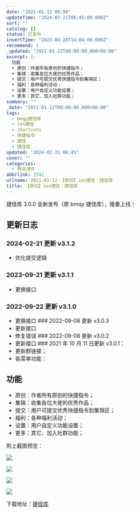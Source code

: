 ```yaml
---
date: "2021-01-12 00:00"
updateTime: "2024-02-21T06:45:00.000Z"
sort: ""
catalog: []
status: 已发布
insertTime: "2023-04-28T14:04:00.000Z"
recommend: 1
_updated: "2021-01-12T00:00:00.000+08:00"
excerpt: |-
  功能
  • 原创：作者所有原创的快捷指令；
  • 集锦：收集各位大佬的优秀作品；
  • 提交：用户可提交优秀快捷指令到集锦区；
  • 福利：各种福利活动；
  • 设置：用户自定义功能设置；
  • 更多：其它、加入社群功能；
summary: ""
_date: "2021-01-12T00:00:00.000+08:00"
tags:
  - bmqy捷径库
  - ios捷径
  - shortcuts
  - 快捷指令
  - 捷径
  - 捷径库
updated: "2024-02-21 06:45"
cover: ""
categories:
  - 燕坊清作
abbrlink: 2342
urlname: 2021-01-12-【原创】ios捷径：捷径库
title: 【原创】ios捷径：捷径库
---
```


捷径库 3.0.0 全新发布（原 bmqy 捷径库），隆重上线！

## 更新日志

### 2024-02-21 更新 v3.1.2

- 优化提交逻辑

### 2023-09-21 更新 v3.1.1

- 更换接口

### 2022-09-22 更新 v3.1.0

- 更换接口 ### 2022-09-08 更新 v3.0.3
- 更新接口
- 修复错误 ### 2022-09-08 更新 v3.0.2
- 更新接口 ### 2021 年 10 月 11 日更新 v3.0.1：
- 更新群链接；
- 各菜单功能：

## 功能

- 原创：作者所有原创的快捷指令；
- 集锦：收集各位大佬的优秀作品；
- 提交：用户可提交优秀快捷指令到集锦区；
- 福利：各种福利活动；
- 设置：用户自定义功能设置；
- 更多：其它、加入社群功能；

附上截图预览：

![](https://image.bmqy.net/upload/Fi3VQZufbRyfWmS8n4QzXfAmRn8S.jpg)

![](https://image.bmqy.net/upload/Fvr4N2Mo41kCrEMYN_TmNAG_Xl1Z.jpg)

![](https://image.bmqy.net/upload/FjIcn4pyPemsm2hFo1_cs8XkHB7i.jpg)

![](https://image.bmqy.net/upload/Fm1VzWnNwFMmvtJFvONT6ilwH4Ad.jpg)

下载地址：[捷径库](https://www.icloud.com/shortcuts/85988f6ed88c48f48369070d83dadcaa)
